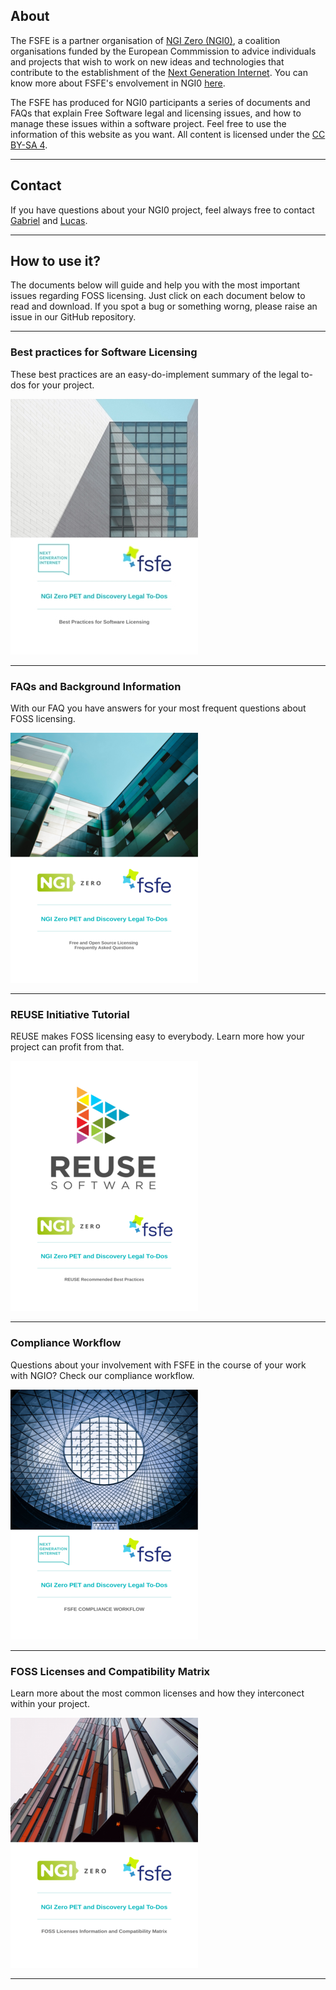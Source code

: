 
## About

The FSFE is a partner organisation of [NGI Zero (NGI0)](https://www.ngi.eu/about/ngi-zero/), a coalition organisations funded by the European Commmission to advice individuals and projects that wish to work on new ideas and technologies that contribute to the establishment of the [Next Generation Internet](https://www.ngi.eu/vision/). You can know more about FSFE's envolvement in NGI0 [here](https://fsfe.org/activities/ftf/ngi0.en.html).

The FSFE has produced for NGI0 participants a series of documents and FAQs that explain Free Software legal and licensing issues, and how to manage these issues within a software project. Feel free to use the information of this website as you want. All content is licensed under the [CC BY-SA 4](https://creativecommons.org/licenses/by/4.0/).

---

## Contact

If you have questions about your NGI0 project, feel always free to contact [Gabriel](https://fsfe.org/about/ku/ku.en.html) and [Lucas](https://fsfe.org/about/lasota/lasota.en.html).

---

## How to use it?

The documents below will guide and help you with the most important issues regarding FOSS licensing. Just click on each document below to read and download. If you spot a bug or something worng, please raise an issue in our GitHub repository.

---

### Best practices for Software Licensing

These best practices are an easy-do-implement summary of the legal to-dos for your project.

[![best-practices](/media/images/best-logo.png)](https://github.com/lucaslasota/testngio/blob/master/media/pdf/best-practices.pdf)

---

### FAQs and Background Information

With our FAQ you have answers for your most frequent questions about FOSS licensing.

[![faq](/media/images/faq-logo.png)](https://github.com/lucaslasota/testngio/blob/master/media/pdf/faq.pdf)

---

### REUSE Initiative Tutorial

REUSE makes FOSS licensing easy to everybody. Learn more how your project can profit from that.

[![reuse](/media/images/reuse-logo.png)](https://github.com/lucaslasota/testngio/blob/master/media/pdf/reuse.pdf)

---

### Compliance Workflow

Questions about your involvement with FSFE in the course of your work with NGIO? Check our compliance workflow.

[![workflow](/media/images/workflow-logo.png)](https://github.com/lucaslasota/testngio/blob/master/media/pdf/compliance-workflow.pdf)

---

### FOSS Licenses and Compatibility Matrix

Learn more about the most common licenses and how they interconect within your project. 

[![license-matrix](/media/images/matrix-logo.png)](https://github.com/lucaslasota/testngio/blob/master/media/pdf/licenses-matrix.pdf)

---




